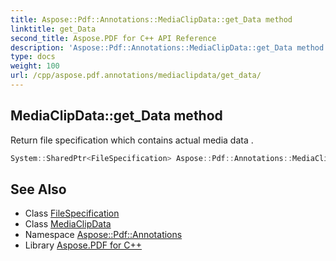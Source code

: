 ```yaml
---
title: Aspose::Pdf::Annotations::MediaClipData::get_Data method
linktitle: get_Data
second_title: Aspose.PDF for C++ API Reference
description: 'Aspose::Pdf::Annotations::MediaClipData::get_Data method. Return file specification which contains actual media data  in C++.'
type: docs
weight: 100
url: /cpp/aspose.pdf.annotations/mediaclipdata/get_data/
---
```

## MediaClipData::get_Data method


Return file specification which contains actual media data .

```cpp
System::SharedPtr<FileSpecification> Aspose::Pdf::Annotations::MediaClipData::get_Data()
```

## See Also

* Class [FileSpecification](../../../aspose.pdf/filespecification/)
* Class [MediaClipData](../)
* Namespace [Aspose::Pdf::Annotations](../../)
* Library [Aspose.PDF for C++](../../../)

